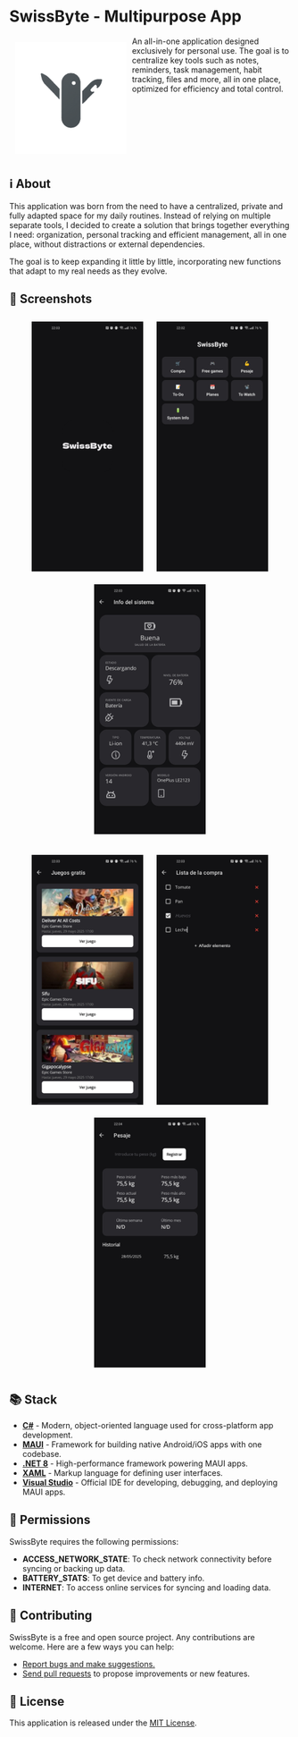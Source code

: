 # SwissByte - Multipurpose App

<img src="https://raw.githubusercontent.com/c-franco/swissbyte/refs/heads/main/Resources/AppIcon/appicon.png" align="left"
width="200" hspace="10" vspace="10">

An all-in-one application designed exclusively for personal use. The goal is to centralize key tools such as notes, reminders, task management, habit tracking, files and more, all in one place, optimized for efficiency and total control.

<div style="clear: left;"></div>

## ℹ About

This application was born from the need to have a centralized, private and fully adapted space for my daily routines. Instead of relying on multiple separate tools, I decided to create a solution that brings together everything I need: organization, personal tracking and efficient management, all in one place, without distractions or external dependencies.

The goal is to keep expanding it little by little, incorporating new functions that adapt to my real needs as they evolve.

## 📸 Screenshots

<p align="center">
  <img src="https://raw.githubusercontent.com/c-franco/swissbyte/refs/heads/main/Resources/Images/start.jpg" width="200" hspace="10" vspace="10">
  <img src="https://raw.githubusercontent.com/c-franco/swissbyte/refs/heads/main/Resources/Images/main.jpg" width="200" hspace="10" vspace="10">
  <img src="https://raw.githubusercontent.com/c-franco/swissbyte/refs/heads/main/Resources/Images/system_info.jpg" width="200" hspace="10" vspace="10">
</p>
<p align="center">
  <img src="https://raw.githubusercontent.com/c-franco/swissbyte/refs/heads/main/Resources/Images/free_games.jpg" width="200" hspace="10" vspace="10">
  <img src="https://raw.githubusercontent.com/c-franco/swissbyte/refs/heads/main/Resources/Images/list.jpg" width="200" hspace="10" vspace="10">
  <img src="https://raw.githubusercontent.com/c-franco/swissbyte/refs/heads/main/Resources/Images/weight.jpg" width="200" hspace="10" vspace="10">
</p>

## 📚 Stack

- [**C#**](https://docs.microsoft.com/en-us/dotnet/csharp/) - Modern, object-oriented language used for cross-platform app development.
- [**MAUI**](https://learn.microsoft.com/en-us/dotnet/maui/what-is-maui) - Framework for building native Android/iOS apps with one codebase.
- [**.NET 8**](https://learn.microsoft.com/en-us/dotnet/core/whats-new/dotnet-8) - High-performance framework powering MAUI apps.
- [**XAML**](https://learn.microsoft.com/en-us/dotnet/desktop/wpf/xaml/) - Markup language for defining user interfaces.
- [**Visual Studio**](https://visualstudio.microsoft.com/) - Official IDE for developing, debugging, and deploying MAUI apps.

## 🔐 Permissions

SwissByte requires the following permissions:

- **ACCESS_NETWORK_STATE**: To check network connectivity before syncing or backing up data.
- **BATTERY_STATS**: To get device and battery info.
- **INTERNET**: To access online services for syncing and loading data.

## 🤝 Contributing

SwissByte is a free and open source project. Any contributions are welcome. Here are a few ways you can help:

- [Report bugs and make suggestions.](https://github.com/c-franco/swissbyte/issues)
- [Send pull requests](https://github.com/c-franco/swissbyte/pulls) to propose improvements or new features.

## 📜 License

This application is released under the [MIT License](LICENSE).

